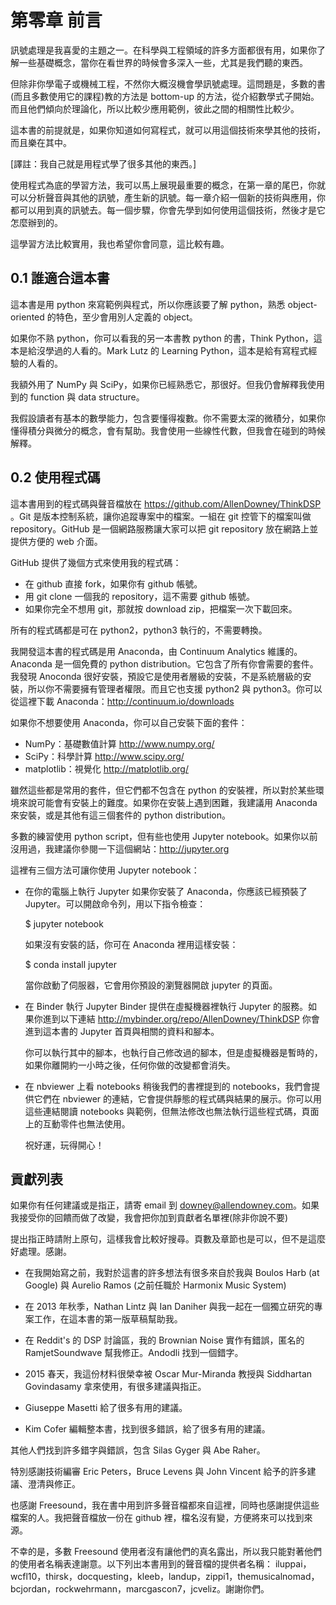 
# 第零章 前言

訊號處理是我喜愛的主題之一。在科學與工程領域的許多方面都很有用，如果你了解一些基礎概念，當你在看世界的時候會多深入一些，尤其是我們聽的東西。

但除非你學電子或機械工程，不然你大概沒機會學訊號處理。這問題是，多數的書(而且多數使用它的課程)教的方法是 bottom-up 的方法，從介紹數學式子開始。而且他們傾向於理論化，所以比較少應用範例，彼此之間的相關性比較少。

這本書的前提就是，如果你知道如何寫程式，就可以用這個技術來學其他的技術，而且樂在其中。

[譯註：我自己就是用程式學了很多其他的東西。]

使用程式為底的學習方法，我可以馬上展現最重要的概念，在第一章的尾巴，你就可以分析聲音與其他的訊號，產生新的訊號。每一章介紹一個新的技術與應用，你都可以用到真的訊號去。每一個步驟，你會先學到如何使用這個技術，然後才是它怎麼辦到的。

這學習方法比較實用，我也希望你會同意，這比較有趣。

## 0.1 誰適合這本書

這本書是用 python 來寫範例與程式，所以你應該要了解 python，熟悉 object-oriented 的特色，至少會用別人定義的 object。

如果你不熟 python，你可以看我的另一本書教 python 的書，Think Python，這本是給沒學過的人看的。Mark Lutz 的 Learning Python，這本是給有寫程式經驗的人看的。

我額外用了 NumPy 與 SciPy，如果你已經熟悉它，那很好。但我仍會解釋我使用到的 function 與 data structure。

我假設讀者有基本的數學能力，包含要懂得複數。你不需要太深的微積分，如果你懂得積分與微分的概念，會有幫助。我會使用一些線性代數，但我會在碰到的時候解釋。

## 0.2 使用程式碼

這本書用到的程式碼與聲音檔放在 https://github.com/AllenDowney/ThinkDSP 。Git 是版本控制系統，讓你追蹤專案中的檔案。一組在 git 控管下的檔案叫做 repository。GitHub 是一個網路服務讓大家可以把 git repository 放在網路上並提供方便的 web 介面。

GitHub 提供了幾個方式來使用我的程式碼：

* 在 github 直接 fork，如果你有 github 帳號。
* 用 git clone 一個我的 repository，這不需要 github 帳號。
* 如果你完全不想用 git，那就按 download zip，把檔案一次下載回來。

所有的程式碼都是可在 python2，python3 執行的，不需要轉換。

我開發這本書的程式碼是用 Anaconda，由 Continuum Analytics 維護的。Anaconda 是一個免費的 python distribution。它包含了所有你會需要的套件。我發現 Anoconda 很好安裝，預設它是使用者層級的安裝，不是系統層級的安裝，所以你不需要擁有管理者權限。而且它也支援 python2 與 python3。你可以從這裡下載 Anaconda：http://continuum.io/downloads

如果你不想要使用 Anaconda，你可以自己安裝下面的套件：

* NumPy：基礎數值計算 http://www.numpy.org/
* SciPy：科學計算 http://www.scipy.org/
* matplotlib：視覺化 http://matplotlib.org/

雖然這些都是常用的套件，但它們都不包含在 python 的安裝裡，所以對於某些環境來說可能會有安裝上的難度。如果你在安裝上遇到困難，我建議用 Anaconda 來安裝，或是其他有這三個套件的 python distribution。

多數的練習使用 python script，但有些也使用 Jupyter notebook。如果你以前沒用過，我建議你參閱一下這個網站：http://jupyter.org

這裡有三個方法可讓你使用 Jupyter notebook：

* 在你的電腦上執行 Jupyter
  如果你安裝了 Anaconda，你應該已經預裝了 Jupyter。可以開啟命令列，用以下指令檢查：

    $ jupyter notebook

  如果沒有安裝的話，你可在 Anaconda 裡用這樣安裝：

    $ conda install jupyter

  當你啟動了伺服器，它會用你預設的瀏覽器開啟 jupyter 的頁面。

* 在 Binder 執行 Jupyter
  Binder 提供在虛擬機器裡執行 Jupyter 的服務。如果你進到以下連結 http://mybinder.org/repo/AllenDowney/ThinkDSP 你會進到這本書的 Jupyter 首頁與相關的資料和腳本。
  
  你可以執行其中的腳本，也執行自己修改過的腳本，但是虛擬機器是暫時的，如果你離開約一小時之後，任何你做的改變都會消失。
  
* 在 nbviewer 上看 notebooks
  稍後我們的書裡提到的 notebooks，我們會提供它們在 nbviewer 的連結，它會提供靜態的程式碼與結果的展示。你可以用這些連結閱讀 notebooks 與範例，但無法修改也無法執行這些程式碼，頁面上的互動零件也無法使用。
  
  祝好運，玩得開心！

## 貢獻列表

如果你有任何建議或是指正，請寄 email 到 downey@allendowney.com。如果我接受你的回饋而做了改變，我會把你加到貢獻者名單裡(除非你說不要)

提出指正時請附上原句，這樣我會比較好搜尋。頁數及章節也是可以，但不是這麼好處理。感謝。

* 在我開始寫之前，我對於這書的許多想法有很多來自於我與 Boulos Harb (at Google) 與 Aurelio Ramos (之前任職於 Harmonix Music System)

* 在 2013 年秋季，Nathan Lintz 與 Ian Daniher 與我一起在一個獨立研究的專案工作，在這本書的第一版草稿幫助我。

* 在 Reddit's 的 DSP 討論區，我的 Brownian Noise 實作有錯誤，匿名的 RamjetSoundwave 幫我修正。Andodli 找到一個錯字。

* 2015 春天，我這份材料很榮幸被 Oscar Mur-Miranda 教授與 Siddhartan Govindasamy 拿來使用，有很多建議與指正。

* Giuseppe Masetti 給了很多有用的建議。

* Kim Cofer 編輯整本書，找到很多錯誤，給了很多有用的建議。

其他人們找到許多錯字與錯誤，包含 Silas Gyger 與 Abe Raher。

特別感謝技術編審 Eric Peters，Bruce Levens 與 John Vincent 給予的許多建議、澄清與修正。

也感謝 Freesound，我在書中用到許多聲音檔都來自這裡，同時也感謝提供這些檔案的人。我把聲音檔放一份在 github 裡，檔名沒有變，方便將來可以找到來源。

不幸的是，多數 Freesound 使用者沒有讓他們的真名露出，所以我只能對著他們的使用者名稱表達謝意。以下列出本書用到的聲音檔的提供者名稱： iluppai，wcfl10，thirsk，docquesting，kleeb，landup，zippi1，themusicalnomad，bcjordan，rockwehrmann，marcgascon7，jcveliz。謝謝你們。


